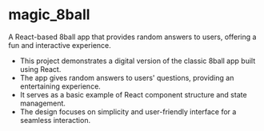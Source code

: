 # magic_8ball
A React-based 8ball app that provides random answers to users, offering a fun and interactive experience.

- This project demonstrates a digital version of the classic 8ball app built using React. 
- The app gives random answers to users' questions, providing an entertaining experience. 
- It serves as a basic example of React component structure and state management. 
- The design focuses on simplicity and user-friendly interface for a seamless interaction.
